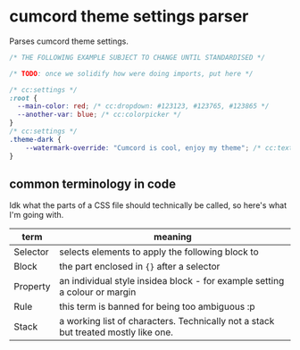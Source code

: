 # cumcord theme settings parser

Parses cumcord theme settings.

```css
/* THE FOLLOWING EXAMPLE SUBJECT TO CHANGE UNTIL STANDARDISED */

/* TODO: once we solidify how were doing imports, put here */

/* cc:settings */
:root {
  --main-color: red; /* cc:dropdown: #123123, #123765, #123865 */
  --another-var: blue; /* cc:colorpicker */
}
/* cc:settings */
.theme-dark {
    --watermark-override: "Cumcord is cool, enjoy my theme"; /* cc:text */
}
```

## common terminology in code

Idk what the parts of a CSS file should technically be called,
so here's what I'm going with.

| term | meaning |
|-|-|
| Selector | selects elements to apply the following block to |
| Block | the part enclosed in `{}` after a selector |
| Property | an individual style insidea block - for example setting a colour or margin |
| Rule | this term is banned for being too ambiguous :p |
| Stack | a working list of characters. Technically not a stack but treated mostly like one. |